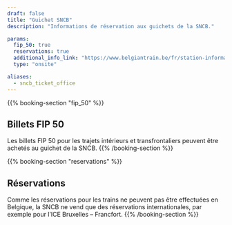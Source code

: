```yaml
---
draft: false
title: "Guichet SNCB"
description: "Informations de réservation aux guichets de la SNCB."

params:
  fip_50: true
  reservations: true
  additional_info_link: "https://www.belgiantrain.be/fr/station-information/nmbs-stations/ticket-offices"
  type: "onsite"

aliases:
  - sncb_ticket_office
---
```


{{% booking-section "fip_50" %}}

## Billets FIP 50

Les billets FIP 50 pour les trajets intérieurs et transfrontaliers peuvent être achetés au guichet de la SNCB.
{{% /booking-section %}}

{{% booking-section "reservations" %}}

## Réservations

Comme les réservations pour les trains ne peuvent pas être effectuées en Belgique, la SNCB ne vend que des réservations internationales, par exemple pour l’ICE Bruxelles – Francfort.
{{% /booking-section %}}
